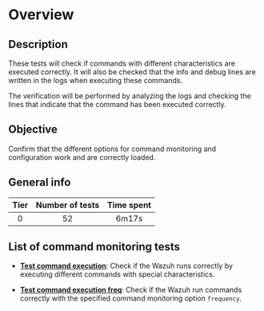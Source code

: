 # Overview 

## Description

These tests will check if commands with different characteristics are executed correctly. 
It will also be checked that the info and debug lines are written in the logs when executing these commands.

The verification will be performed by analyzing the logs and checking the lines that indicate that 
the command has been executed correctly.

## Objective

Confirm that the different options for command monitoring and configuration work and are correctly loaded.

## General info

|Tier | Number of tests | Time spent |
|:--:|:--:|:--:|
| 0 | 52 | 6m17s |

## List of command monitoring tests
  
- **[Test command execution](test_command_execution.md)**: Check if the Wazuh runs correctly by executing 
  different commands with special characteristics.
  
- **[Test command execution freq](test_command_execution_freq.md)**: Check if the Wazuh run commands correctly with 
  the specified command monitoring option `frequency`.

